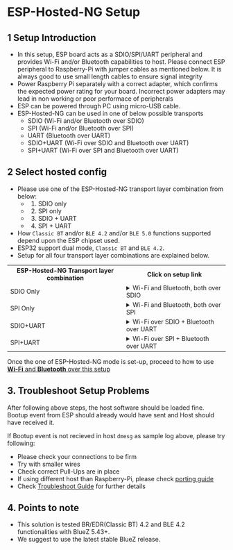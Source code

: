 # ESP-Hosted-NG Setup

## 1 Setup Introduction

- In this setup, ESP board acts as a SDIO/SPI/UART peripheral and provides Wi-Fi and/or Bluetooth capabilities to host. Please connect ESP peripheral to Raspberry-Pi with jumper cables as mentioned below. It is always good to use small length cables to ensure signal integrity
- Power Raspberry Pi separately with a correct adapter, which confirms the expected power rating for your board. Incorrect power adapters may lead in non working or poor performace of peripherals
- ESP can be powered through PC using micro-USB cable.
- ESP-Hosted-NG can be used in one of below possible transports
	- SDIO (Wi-Fi and/or Bluetooth over SDIO)
	- SPI  (Wi-Fi and/or Bluetooth over SPI)
	- UART  (Bluetooth over UART)
	- SDIO+UART  (Wi-Fi over SDIO and Bluetooth over UART)
	- SPI+UART  (Wi-Fi over SPI and Bluetooth over UART)


## 2 Select hosted config
- Please use one of the ESP-Hosted-NG transport layer combination from below:
	- 1. SDIO only
	- 2. SPI only
	- 3. SDIO + UART
	- 4. SPI + UART
- How `Classic BT` and/or `BLE 4.2` and/or `BLE 5.0` functions supported depend upon the ESP chipset used.
- ESP32 support dual mode, `Classic BT` and `BLE 4.2`.
- Setup for all four transport layer combinations are explained below.
<table>
  <tr>
    <th>ESP-Hosted-NG Transport layer combination</th>
    <th>Click on setup link</th>
  </tr>
  <tr>
    <td>SDIO Only</td>
    <td>
<!--- SDIO only -->
<details><summary>Wi-Fi and Bluetooth, both over SDIO</summary>
<p>

> <details><summary>Hardware setup</summary>
> <p>
>
> > <details><summary>ESP32</summary>
> > <p>
> >
> > > ## Hardware setup
> > > - Raspberry-Pi pinout for SDIO can be found [here!](https://pinout.xyz/pinout/sdio)
> > > - Sample setup image is shown below.
> > > ![alt text](rpi_esp32_sdio_setup.jpeg "setup of Raspberry-Pi as host and ESP32 as peripheral")
> > >
> > > ### Pin connections
> > >
> > > | Raspberry-Pi Pin | ESP Pin | Function |
> > > |:-------:|:---------:|:--------:|
> > > | 13 | IO13 | DAT3 |
> > > | 15 | IO14 | CLK |
> > > | 16 | IO15 | CMD |
> > > | 18 | IO2 | DAT0 |
> > > | 22 | IO4 | DAT1 |
> > > | 31 | EN  | ESP Reset |
> > > | 37 | IO12 | DAT2 |
> > > | 39 | GND | GND |
> > >
> > > ---
> > >
> > > ### Additional Pull-ups
> > > - In general, For Most of ESP32 boards, additional pull-up of 10 kOhm resistor will be required for pins CMD and DATA(DAT0-DAT3) lines.
> > > - Additional Pull-ups may be required depending on exact ESP chipset you use. Please find details [here](https://docs.espressif.com/projects/esp-idf/en/latest/esp32/api-reference/peripherals/sd_pullup_requirements.html)
> > >
> > > ---
> > >
> > > ### Length of jumper cables
> > >
> > > - SDIO is very sensitive protocol. We suggest breadboard or PCB like connections for SDIO signal integrity. If you are going to use jumper wires for testing purpose, please make sure length of wires be minimal(< 6cm) and all to be equal length.
> > >
> > > ---
> > >
> > </p></details>
> >
> </p></details>
>
> <details><summary>Software setup</summary>
> <p>
>
> > ## Software setup
> >
> > ### Load ESP binaries
> > - Pre-built ESP firmware binaries are available on [releases](https://github.com/espressif/esp-hosted/releases). \
> >   Please download the latest release.
> > - Windows user can use ESP Flash Programming Tool to flash the pre-built ESP binaries.
> > - Linux or Mac users can use [esptool.py](https://pypi.org/project/esptool/) to flash the pre-built ESP binaries. To install, please run:
> >	  ```sh
> >   $ pip install esptool
> >   ```
> > - Please browse to ESP chipset directory
> >	  ```sh
> >   $ tar xvf ESP-Hosted-NG-release_1.x.y.tgz
> >   $ cd ESP-Hosted-NG-release_1.x.y/
> >   $ cd <esp_chipset>
> >   $ cd sdio
> >   ```
> >	  where,
> >	  - <esp_chipset>: 'esp32'
> >	  - x and y are major and minor versions
> > - Run the flashing command from _flashing_cmd.txt_ file.
> > - Source code for the firmware is not available at the moment due to some technical issues. \
> >   But should soon be available in upcoming releases.
> >
> > ---
> >
> > ### Raspberry-Pi configuration
> >
> > - Please make sure to use kernel version `v4.19` and above. Prior kernel versions may work, but are not tested.
> >
> > ##### Linux headers installation
> > - Run following commands to install Linux Kernel Headers
> >	  ```sh
> >   $ sudo apt update
> >   $ sudo apt install raspberrypi-kernel-headers
> >   ```
> >	  - Verify that kernel headers are installed properly by running following command.
> > 	```sh
> > 	$ ls /lib/modules/$(uname -r)/build/
> > 	```
> >	  - Failure of this command indicates that kernel headers are not installed correctly. In such case, follow https://github.com/notro/rpi-source/wiki and run `rpi-source` to get current kernel headers. Alternatively upgrade/downgrade kernel and reinstall kernel headers.
> >
> > ##### Packages and tools installation
> > - Run following commands to install dependency packages
> >	  ```sh
> >   $ sudo apt install git raspi-gpio bluetooth bluez bluez-tools rfkill bluez-firmware pi-bluetooth pulseaudio-module-bluetooth
> >   ```
> >
> > ##### Checkout ESP-Hosted repo
> > ```sh
> > $ git clone https://github.com/espressif/esp-hosted.git
> >                OR
> > $ git clone git@github.com:espressif/esp-hosted.git
> > ```
> >
> > ##### Peripheral config
> > - By default, the SDIO pins of Raspberry-pi are not configured and are internally used for built-in Wi-Fi interface. Please enable SDIO pins by appending following line to _/boot/config.txt_ file
> >	  ```
> >   dtoverlay=sdio,poll_once=off
> >   dtoverlay=disable-bt
> >   ```
> > - Please reboot Raspberry-Pi after changing this file.
> >	  ```sh
> >   $ sudo sync; sudo reboot
> >   ```
> >
> > ---
> </p></details>
>
>
> <details><summary>Build and Run kernel module</summary>
> <p>
>
> > ## Build and load kernel module
> >
> > `wpa_supplicant` already running on host operating system can interfere in testing. Execute following commands to prevent this.
> > ```sh
> > $ sudo killall wpa_supplicant
> > ```
> > Execute following command to load/reload driver
> > ```sh
> > $ cd esp-hosted/esp_hosted_ng/host/
> > $ bash rpi_init.sh sdio
> > ```
> > This script should:
> > - Unload existing ESP SDIO kernel module
> > - Build and load ESP SDIO kernel module
> > - sleep for 4 seconds to allow smooth loading of kernel module
> > - Bringup `espsta0` network interface
> > - Note: This script uses `ifconfig` tool. In case you do not have, please use alternative software to bring up the `espsta0` network interface.
> > - This should facilitate to run Wi-Fi over SDIO + Bluetooth(HCI) over SDIO interface.
> >
> > ---
> >
> >
> > ### Sample log
> > Host side dmesg log for
> > - Wi-Fi over SDIO + Bluetooth i.e. HCI over SDIO
> > ```
> > [ 1705.486673] mmc1: queuing unknown CIS tuple 0x01 (3 bytes)
> > [ 1705.494623] mmc1: queuing unknown CIS tuple 0x1a (5 bytes)
> > [ 1705.498107] mmc1: queuing unknown CIS tuple 0x1b (8 bytes)
> > [ 1705.500971] mmc1: queuing unknown CIS tuple 0x80 (1 bytes)
> > [ 1705.501123] mmc1: queuing unknown CIS tuple 0x81 (1 bytes)
> > [ 1705.501273] mmc1: queuing unknown CIS tuple 0x82 (1 bytes)
> > [ 1705.503694] mmc1: queuing unknown CIS tuple 0x80 (1 bytes)
> > [ 1705.503845] mmc1: queuing unknown CIS tuple 0x81 (1 bytes)
> > [ 1705.503994] mmc1: queuing unknown CIS tuple 0x82 (1 bytes)
> > [ 1705.504274] mmc1: new SDIO card at address 0001
> > [ 1705.504873] esp_probe: ESP network device detected
> > [ 1706.329475]
> > [ 1706.329475] Received ESP bootup event
> > [ 1706.329529] EVENT: 3
> > [ 1706.329556] ESP chipset detected [esp32]
> > [ 1706.329584] EVENT: 0
> > [ 1706.329610] ESP peripheral capabilities: 0x1d
> > [ 1706.544526] ESP Bluetooth init
> > [ 1706.544923] Capabilities: 0x1d. Features supported are:
> > [ 1706.544956]   * WLAN on SDIO
> > [ 1706.544996]   * BT/BLE
> > [ 1706.545022]     - HCI over SDIO
> > [ 1706.545048]     - BT/BLE dual mode
> > [ 1706.545075] EVENT: 1
> > [ 1706.545101] esp32: process_fw_data ESP chipset's last reset cause:
> > [ 1706.545115] POWERON_RESET
> > [ 1706.545158] esp32: ESP Firmware version: 0.1.0
> > [ 1706.566837] esp_sdio: probe of mmc1:0001:2 failed with error -22
> > [ 1706.653322] esp_set_mac_address:298 24:6f:28:80:2c:34
> > [ 7713.746559] esp_reset, ESP32: Triggering ESP reset.
> > [ 7713.964679] esp_sdio: probe of mmc1:0001:1 failed with error -110
> > [ 7713.964759] esp_sdio: probe of mmc1:0001:2 failed with error -110
> > ```
> >
> > ---
> </p></details>
>
</p>
</details>

</td>
  </tr>
  <tr>
    <td>SPI Only</td>
    <td>

<!--- SPI only -->
<details><summary>Wi-Fi and Bluetooth, both over SPI</summary>
<p>

> <details><summary>Hardware setup</summary>
> <p>
>
> ><details><summary>ESP32</summary>
> > <p>
> >
> > > ## Hardware setup
> > > - Raspberry-Pi pinout for SPI can be found [here!](https://pinout.xyz/pinout/spi)
> > > - Sample setup image is shown below.
> > > ![alt text](rpi_esp32_spi_setup.jpg "setup of Raspberry-Pi as host and ESP32 as peripheral")
> > >
> > > ### Pin connections
> > > | Raspberry-Pi Pin | ESP32 Pin | Function |
> > > |:-------:|:---------:|:--------:|
> > > | 24 | IO15 | CS0 |
> > > | 23 | IO14 | SCLK |
> > > | 21 | IO12 | MISO |
> > > | 19 | IO13 | MOSI |
> > > | 25 | GND | Ground |
> > > | 15 | IO2 | Handshake |
> > > | 13 | IO4 | Data Ready |
> > > | 31 | EN  | ESP32 Reset |
> > >
> > > ### Length of jumper cables
> > > - We suggest breadboard or PCB like connections for better signal integrity. If you are going to use jumper wires for testing purpose, please make sure length of wires be minimal(<= 10cm) and all to be equal length.
> > > ---
> > </p></details>
> >
> ><details><summary>ESP32-C3</summary>
> > <p>
> >
> > > ## Hardware setup
> > > - Raspberry-Pi pinout for SPI can be found [here!](https://pinout.xyz/pinout/spi)
> > > - Sample setup image is shown below.
> > > ![alt text](rpi_esp32_c3_setup.jpg "setup of Raspberry-Pi as host and ESP32-C3 as ESP peripheral")
> > >
> > > ### Pin connections
> > > | Raspberry-Pi Pin | ESP32-C3 Pin | Function |
> > > |:----------------:|:------------:|:--------:|
> > > | 24 | IO10 | CS0 |
> > > | 23 | IO06 | SCLK |
> > > | 21 | IO02 | MISO |
> > > | 19 | IO07 | MOSI |
> > > | 25 | GND | Ground |
> > > | 15 | IO03 | Handshake |
> > > | 13 | IO04 | Data ready |
> > > | 31 | RST | ESP32 Reset |
> > >
> > > ### Length of jumper cables
> > > - We suggest breadboard or PCB like connections for better signal integrity. If you are going to use jumper wires for testing purpose, please make sure length of wires be minimal(<= 10cm) and all to be equal length.
> > > ---
> > </p></details>
> >
> ></p></details>
>
> <details><summary>Software setup</summary>
> <p>
>
> > ## Software setup
> >
> > ### Load ESP binaries
> > - Pre-built ESP firmware binaries are available on [releases](https://github.com/espressif/esp-hosted/releases). \
> >   Please download the latest release.
> > - Windows user can use ESP Flash Programming Tool to flash the pre-built ESP binaries.
> > - Linux or Mac users can use [esptool.py](https://pypi.org/project/esptool/) to flash the pre-built ESP binaries. To install, please run:
> >	  ```sh
> >   $ pip install esptool
> >   ```
> > - Please browse to ESP chipset directory
> >	  ```sh
> >   $ tar xvf ESP-Hosted-NG-release_1.x.y.tgz
> >   $ cd ESP-Hosted-NG-release_1.x.y/
> >   $ cd <esp_chipset>
> >   $ cd spi
> >   ```
> >	  where,
> >	  - <esp_chipset>: 'esp32'
> >	  - x and y are major and minor versions
> > - Run the flashing command from _flashing_cmd.txt_ file.
> > - Source code for the firmware is not available at the moment due to some technical issues. \
> >   But should soon be available in upcoming releases.
> >
> > ---
> >
> > ### Raspberry-Pi configuration
> >
> > - Please make sure to use kernel version `v4.19` and above. Prior kernel versions may work, but are not tested.
> >
> > ##### Linux headers installation
> > - Run following commands to install Linux Kernel Headers
> >	  ```sh
> >   $ sudo apt update
> >   $ sudo apt install raspberrypi-kernel-headers
> >   ```
> >	  - Verify that kernel headers are installed properly by running following command.
> > 	```sh
> > 	$ ls /lib/modules/$(uname -r)/build/
> > 	```
> >	  - Failure of this command indicates that kernel headers are not installed correctly. In such case, follow https://github.com/notro/rpi-source/wiki and run `rpi-source` to get current kernel headers. Alternatively upgrade/downgrade kernel and reinstall kernel headers.
> >
> > ##### Packages and tools installation
> > - Run following commands to install dependency packages
> >	  ```sh
> >   $ sudo apt install git raspi-gpio bluetooth bluez bluez-tools rfkill bluez-firmware pi-bluetooth pulseaudio-module-bluetooth
> >   ```
> >
> > ##### Checkout ESP-Hosted repo
> > ```sh
> > $ git clone https://github.com/espressif/esp-hosted.git
> >                OR
> > $ git clone git@github.com:espressif/esp-hosted.git
> > ```
> >
> > ##### Peripheral config
> > - The SPI master driver is disabled by default on Raspberry-Pi OS. To enable it add following commands in  _/boot/config.txt_ file
> >	  ```
> >   dtparam=spi=on
> >   dtoverlay=disable-bt
> >   ```
> > - In addition, below options are set as the SPI clock frequency in analyzer is observed to be smaller than expected clock. This is RaspberryPi specific [issue](https://github.com/raspberrypi/linux/issues/2286). Below are recommended settings to get close to expected clock
> >	  ```
> >   core_freq=250
> >   core_freq_min=250
> >   ```
> > - Please reboot Raspberry-Pi after changing this file.
> >
> > ---
> </p></details>
>
>
> <details><summary>Build and Run kernel module</summary>
> <p>
>
> > ## Build and load kernel module
> >
> > `wpa_supplicant` already running on host operating system can interfere in testing. Execute following commands to prevent this.
> > ```sh
> > $ sudo killall wpa_supplicant
> > ```
> > Execute following command to load/reload driver
> > ```sh
> > $ cd esp-hosted/esp_hosted_ng/host/
> > $ bash rpi_init.sh spi
> > ```
> > This script should:
> > - Disable spidev user space driver for SPI
> > - Unload existing ESP SPI kernel module
> > - Build and load ESP SPI kernel module
> > - sleep for 4 seconds to allow smooth loading of kernel module
> > - Bringup `espsta0` network interface
> > - Note: This script uses `ifconfig` tool. In case you do not have, please use alternative software to bring up the `espsta0` network interface.
> > - This should facilitate to run Wi-Fi over SPI + Bluetooth(HCI) over SPI interface.
> >
> > ---
> >
> >
> > ### Sample log
> > Host side dmesg log for
> > - Wi-Fi over SPI + Bluetooth i.e. HCI over SPI
> > ```
> > [  759.992895] esp_reset, ESP32: Triggering ESP reset.
> > [  760.205113] ESP32 peripheral is registered to SPI bus [0],chip select [0], SPI Clock [10]
> > [  762.319775]
> > [  762.319775] Received ESP bootup event
> > [  762.319828] EVENT: 3
> > [  762.319856] EVENT: 2
> > [  762.319882] EVENT: 0
> > [  762.319907] EVENT: 1
> > [  762.319934] esp32: process_fw_data ESP chipset's last reset cause:
> > [  762.319948] POWERON_RESET
> > [  762.319990] esp32: ESP Firmware version: 0.1.0
> > [  762.320019] ESP peripheral capabilities: 0x78
> > [  762.534406] ESP Bluetooth init
> > [  762.534801] Capabilities: 0x78. Features supported are:
> > [  762.534833]   * WLAN on SPI
> > [  762.534859]   * BT/BLE
> > [  762.534884]     - HCI over SPI
> > [  762.534910]     - BT/BLE dual mode
> > [  762.640789] esp_set_mac_address:298 24:6f:28:80:2c:34
> > [  764.539425] Connection request: Ym2 ec:d0:9f:53:16:c3 11
> > [  764.601285] Connection status: 0
> > [  764.624788] mac: c4ad2054: ec d0 9f 53 16 c3                                ...S..
> > [  764.634096] mac: 4c9260b8: ff ff ff ff ff ff                                ......
> > [  764.641506] IPv6: ADDRCONF(NETDEV_CHANGE): espsta0: link becomes ready
> > ```
> >
> > ---
> </p></details>
>
</p>
</details>

</td>
  </tr>
  <tr>
    <td>SDIO+UART</td>
    <td>


<!--- SDIO+UART-->
<details><summary>Wi-Fi over SDIO + Bluetooth over UART</summary>
<p>

> <details><summary>Hardware setup</summary>
> <p>
>
> > <details><summary>ESP32</summary>
> > <p>
> >
> > > ## Hardware setup
> > > - Raspberry-Pi pinout for SDIO can be found [here!](https://pinout.xyz/pinout/sdio) and pinout for UART can be found [here!](https://pinout.xyz/pinout/uart)
> > > - Sample setup image is shown below.
> > > <!--- TODO
> > > ![alt text](rpi_esp32_sdio_uart_setup.jpeg "setup of Raspberry-Pi as host and ESP32 as peripheral")
> > > -->
> > > ### Pin connections
> > >
> > > #### SDIO
> > > | Raspberry-Pi Pin | ESP Pin | Function |
> > > |:-------:|:---------:|:--------:|
> > > | 13 | IO13 | DAT3 |
> > > | 15 | IO14 | CLK |
> > > | 16 | IO15 | CMD |
> > > | 18 | IO2 | DAT0 |
> > > | 22 | IO4 | DAT1 |
> > > | 31 | EN  | ESP Reset |
> > > | 37 | IO12 | DAT2 |
> > > | 39 | GND | GND |
> > >
> > > #### UART
> > > | Raspberry-Pi Pin Function | Raspberry-Pi Pin | ESP32 Pin | ESP32 Pin Function |
> > > |:-------:|:--------:|:---------:|:--------:|
> > > | RX | 10 | IO5 | TX |
> > > | TX | 8 | IO18 | RX |
> > > | CTS | 36 | IO19 | RTS |
> > > | RTS | 11 | IO23 | CTS |
> > >
> > > ---
> > >
> > > ### Additional Pull-ups
> > > #### SDIO
> > > - In general, For Most of ESP32 boards, additional pull-up of 10 kOhm resistor will be required for pins CMD and DATA(DAT0-DAT3) lines.
> > > - Additional Pull-ups may be required depending on exact ESP chipset you use. Please find details [here](https://docs.espressif.com/projects/esp-idf/en/latest/esp32/api-reference/peripherals/sd_pullup_requirements.html)
> > > #### UART
> >	> - No additional pull-ups required
> > >
> > > ---
> > >
> > > ### Length of jumper cables
> > >
> > > - SDIO is very sensitive protocol. We suggest breadboard or PCB like connections for signal integrity. If you are going to use jumper wires for testing purpose, please make sure length of wires be minimal(< 6cm) and all to be equal length.
> > >
> > > ---
> > </p></details>
> >
> </p></details>
>
> <details><summary>Software setup</summary>
> <p>
>
> > ## Software setup
> >
> > ### Load ESP binaries
> > - Pre-built ESP firmware binaries are available on [releases](https://github.com/espressif/esp-hosted/releases). \
> >   Please download the latest release.
> > - Windows user can use ESP Flash Programming Tool to flash the pre-built ESP binaries.
> > - Linux or Mac users can use [esptool.py](https://pypi.org/project/esptool/) to flash the pre-built ESP binaries. To install, please run:
> >	  ```sh
> >   $ pip install esptool
> >   ```
> > - Please browse to ESP chipset directory
> >	  ```sh
> >   $ tar xvf ESP-Hosted-NG-release_1.x.y.tgz
> >   $ cd ESP-Hosted-NG-release_1.x.y/
> >   $ cd <esp_chipset>
> >   $ cd sdio+uart
> >   ```
> >	  where,
> >	  - <esp_chipset>: 'esp32'
> >	  - x and y are major and minor versions
> > - Run the flashing command from _flashing_cmd.txt_ file.
> > - Source code for the firmware is not available at the moment due to some technical issues. \
> >   But should soon be available in upcoming releases.
> >
> > ---
> >
> > ### Raspberry-Pi configuration
> >
> > - Please make sure to use kernel version `v4.19` and above. Prior kernel versions may work, but are not tested.
> >
> > ##### Linux headers installation
> > - Run following commands to install Linux Kernel Headers
> >	  ```sh
> >   $ sudo apt update
> >   $ sudo apt install raspberrypi-kernel-headers
> >   ```
> >	  - Verify that kernel headers are installed properly by running following command.
> > 	```sh
> > 	$ ls /lib/modules/$(uname -r)/build/
> > 	```
> >	  - Failure of this command indicates that kernel headers are not installed correctly. In such case, follow https://github.com/notro/rpi-source/wiki and run `rpi-source` to get current kernel headers. Alternatively upgrade/downgrade kernel and reinstall kernel headers.
> >
> > ##### Packages and tools installation
> > - Run following commands to install dependency packages
> >	  ```sh
> >   $ sudo apt install git raspi-gpio bluetooth bluez bluez-tools rfkill bluez-firmware pi-bluetooth pulseaudio-module-bluetooth
> >   ```
> >
> > ##### Checkout ESP-Hosted repo
> > ```sh
> > $ git clone https://github.com/espressif/esp-hosted.git
> >                OR
> > $ git clone git@github.com:espressif/esp-hosted.git
> > ```
> >
> > ##### Peripheral config
> > - SDIO
> >	  - By default, the SDIO pins of Raspberry-pi are not configured and are internally used for built-in Wi-Fi interface. Please enable SDIO pins by appending following line to _/boot/config.txt_ file
> >		```
> >   	dtoverlay=sdio,poll_once=off
> >   	dtoverlay=disable-bt
> >   	```
> > - UART
> >	  - The UART master driver is disabled by default on Raspberry-Pi OS. To enable it add following commands in  _/boot/config.txt_ file
> >   	- Enable UART pins and disable in built bluetooth on Raspberry-Pi by appending following lines to _/boot/config.txt_ file
> >		  ```
> >   	  enable_uart=1
> >   	  dtoverlay=disable-bt
> >   	  ```
> >   - Remove following from _/boot/cmdline.txt_. Leave everything else untouched.
> >		```
> >   	console=serial0,115200
> >   	```
> >
> >   	- e.g. If _/boot/cmdline.txt_ is as below:
> >		  ```
> >   	  $ cat /boot/cmdline.txt
> >   	  dwc_otg.lpm_enable=0 console=tty1 console=serial0,115200 root=PARTUUID=5c2c80d1-02 rootfstype=ext4 elevator=deadline fsck.repair=yes rootwait quiet splash plymouth.ignore-serial-consoles spidev.bufsiz=32768
> >   	  ````
> >		  Then after removal of above mentioned arguments, it should look as below:
> >		  ```
> >   	  $ cat /boot/cmdline.txt
> >   	  dwc_otg.lpm_enable=0 console=tty1 root=PARTUUID=5c2c80d1-02 rootfstype=ext4 elevator=deadline fsck.repair=yes rootwait quiet splash plymouth.ignore-serial-consoles spidev.bufsiz=32768
> >   	  ```
> >   - Disable hciuart on Raspberry-Pi
> >		```
> >   	$ sudo systemctl disable hciuart
> >   	```
> > - Please **reboot Raspberry-Pi** after changing this file.
> >	  ```sh
> >   $ sudo sync; sudo reboot
> >   ```
> >
> > ---
> </p></details>
>
>
> <details><summary>Build and Run kernel module</summary>
> <p>
>
> > ## Build and load kernel module
> >
> > `wpa_supplicant` already running on host operating system can interfere in testing. Execute following commands to prevent this.
> > ```sh
> > $ sudo killall wpa_supplicant
> > ```
> > Execute following command to load/reload driver
> > ```sh
> > $ cd esp-hosted/esp_hosted_ng/host/
> > $ bash rpi_init.sh sdio btuart
> > ```
> > This script should:
> > - Unload existing ESP SDIO kernel module
> > - Build and load ESP SDIO kernel module
> > - sleep for 4 seconds to allow smooth loading of kernel module
> > - Bringup `espsta0` network interface
> > - Note: This script uses `ifconfig` tool. In case you do not have, please use alternative software to bring up the `espsta0` network interface.
> >
> > ---
> >
> > ## Attach HCI at Host
> > - **After setting up host and loading ESP firmware**, execute below command to create `hci0` interface
> >     ```sh
> >     $ sudo killall hciattach
> >     $ sudo hciattach -s <baud_rate> /dev/serial0 any <baud_rate> flow
> >     ```
> > - <baud_rate> should match UART baud rate while flashing ESP peripheral
> >
> > ---
> >
> > ### Sample log
> > Host side dmesg log for
> > - Wi-Fi over SDIO + Bluetooth i.e. HCI over UART
> > ```
> > [ 1705.486673] mmc1: queuing unknown CIS tuple 0x01 (3 bytes)
> > [ 1705.494623] mmc1: queuing unknown CIS tuple 0x1a (5 bytes)
> > [ 1705.498107] mmc1: queuing unknown CIS tuple 0x1b (8 bytes)
> > [ 1705.500971] mmc1: queuing unknown CIS tuple 0x80 (1 bytes)
> > [ 1705.501123] mmc1: queuing unknown CIS tuple 0x81 (1 bytes)
> > [ 1705.501273] mmc1: queuing unknown CIS tuple 0x82 (1 bytes)
> > [ 1705.503694] mmc1: queuing unknown CIS tuple 0x80 (1 bytes)
> > [ 1705.503845] mmc1: queuing unknown CIS tuple 0x81 (1 bytes)
> > [ 1705.503994] mmc1: queuing unknown CIS tuple 0x82 (1 bytes)
> > [ 1705.504274] mmc1: new SDIO card at address 0001
> > [ 1705.504873] esp_probe: ESP network device detected
> > [ 1706.329475]
> > [ 1706.329475] Received ESP bootup event
> > [ 1706.329529] EVENT: 3
> > [ 1706.329556] ESP chipset detected [esp32]
> > [ 1706.329584] EVENT: 0
> > [ 1706.329610] ESP peripheral capabilities: 0x1d
> > [ 1706.544526] ESP Bluetooth init
> > [ 1706.544923] Capabilities: 0x1d. Features supported are:
> > [ 1706.544956]   * WLAN on SDIO
> > [ 1706.544996]   * BT/BLE
> > [ 1706.545022]     - HCI over UART
> > [ 1706.545048]     - BT/BLE dual mode
> > [ 1706.545075] EVENT: 1
> > [ 1706.545101] esp32: process_fw_data ESP chipset's last reset cause:
> > [ 1706.545115] POWERON_RESET
> > [ 1706.545158] esp32: ESP Firmware version: 0.1.0
> > [ 1706.566837] esp_sdio: probe of mmc1:0001:2 failed with error -22
> > [ 1706.653322] esp_set_mac_address:298 24:6f:28:80:2c:34
> > [ 7713.746559] esp_reset, ESP32: Triggering ESP reset.
> > [ 7713.964679] esp_sdio: probe of mmc1:0001:1 failed with error -110
> > [ 7713.964759] esp_sdio: probe of mmc1:0001:2 failed with error -110
> > ```
> >
> > ---
> </p></details>
>
</p>
</details>

</td>
  </tr>
  <tr>
    <td>SPI+UART</td>
    <td>



<!--- SPI+UART -->
<details><summary>Wi-Fi over SPI + Bluetooth over UART</summary>
<p>

> <details><summary>Hardware setup</summary>
> <p>
>
> > <details><summary>ESP32</summary>
> > <p>
> >
> > > ## Hardware setup
> > > - Raspberry-Pi pinout for SPI can be found [here!](https://pinout.xyz/pinout/spi) and pinout for UART can be found [here!](https://pinout.xyz/pinout/uart)
> > > - Sample setup image is shown below.
> > > ![alt text](rpi_esp32_uart_setup.jpeg "setup of Raspberry-Pi as host and ESP32 as peripheral")
> > >
> > > ### Pin connections
> > >
> > > #### SPI
> > > | Raspberry-Pi Pin | ESP32 Pin | Function |
> > > |:-------:|:---------:|:--------:|
> > > | 24 | IO15 | CS0 |
> > > | 23 | IO14 | SCLK |
> > > | 21 | IO12 | MISO |
> > > | 19 | IO13 | MOSI |
> > > | 25 | GND | Ground |
> > > | 15 | IO2 | Handshake |
> > > | 13 | IO4 | Data Ready |
> > > | 31 | EN  | ESP32 Reset |
> > >
> > > #### UART
> > > | Raspberry-Pi Pin Function | Raspberry-Pi Pin | ESP32 Pin | ESP32 Pin Function |
> > > |:-------:|:--------:|:---------:|:--------:|
> > > | RX | 10 | IO5 | TX |
> > > | TX | 8 | IO18 | RX |
> > > | CTS | 36 | IO19 | RTS |
> > > | RTS | 11 | IO23 | CTS |
> > >
> > > ### Length of jumper cables
> > >
> > > - We suggest breadboard or PCB like connections for better signal integrity. If you are going to use jumper wires for testing purpose, please make sure length of wires be minimal(<= 10cm) and all to be equal length.
> > >
> > > ---
> > </p></details>
> >
> > <details><summary>ESP32-C3</summary>
> > <p>
> >
> > > ## Hardware setup
> > > - Raspberry-Pi pinout for SPI can be found [here!](https://pinout.xyz/pinout/spi) and pinout for UART can be found [here!](https://pinout.xyz/pinout/uart)
> > > - Sample setup image is shown below.
> > > ![alt text](rpi_esp32c3_uart_setup.jpg "setup of Raspberry-Pi as host and ESP32-C3 as slave with UART transport")
> > >
> > > ### Pin connections
> > >
> > > #### SPI
> > > | Raspberry-Pi Pin | ESP32-C3 Pin | Function |
> > > |:----------------:|:------------:|:--------:|
> > > | 24 | IO10 | CS0 |
> > > | 23 | IO06 | SCLK |
> > > | 21 | IO02 | MISO |
> > > | 19 | IO07 | MOSI |
> > > | 25 | GND | Ground |
> > > | 15 | IO03 | Handshake |
> > > | 13 | IO04 | Data ready |
> > > | 31 | RST | ESP32 Reset |
> > >
> > > #### UART
> > > | Raspberry-Pi Pin Function | Raspberry-Pi Pin | ESP32-C3 Pin | ESP32-C3 Pin Function |
> > > |:-------:|:--------:|:---------:|:--------:|
> > > | RX | 10 | IO5 | TX |
> > > | TX | 8 | IO18 | RX |
> > > | CTS | 36 | IO19 | RTS |
> > > | RTS | 11 | IO8 | CTS |
> > >
> > > ### Length of jumper cables
> > >
> > > - We suggest breadboard or PCB like connections for better signal integrity. If you are going to use jumper wires for testing purpose, please make sure length of wires be minimal(<= 10cm) and all to be equal length.
> > >
> > > ---
> > </p></details>
> >
> </p></details>
>
> <details><summary>Software setup</summary>
> <p>
>
> > ## Software setup
> >
> > ### Load ESP binaries
> > - Pre-built ESP firmware binaries are available on [releases](https://github.com/espressif/esp-hosted/releases). \
> >   Please download the latest release.
> > - Windows user can use ESP Flash Programming Tool to flash the pre-built ESP binaries.
> > - Linux or Mac users can use [esptool.py](https://pypi.org/project/esptool/) to flash the pre-built ESP binaries. To install, please run:
> >	  ```sh
> >   $ pip install esptool
> >   ```
> > - Please browse to ESP chipset directory
> >	  ```sh
> >   $ tar xvf ESP-Hosted-NG-release_1.x.y.tgz
> >   $ cd ESP-Hosted-NG-release_1.x.y/
> >   $ cd <esp_chipset>
> >   $ cd spi+uart
> >   ```
> >	  where,
> >	  - <esp_chipset>: 'esp32'
> >	  - x and y are major and minor versions
> > - Run the flashing command from _flashing_cmd.txt_ file.
> > - Source code for the firmware is not available at the moment due to some technical issues. \
> >   But should soon be available in upcoming releases.
> >
> > ---
> >
> > ### Raspberry-Pi configuration
> >
> >
> > - Please make sure to use kernel version `v4.19` and above. Prior kernel versions may work, but are not tested.
> >
> > ##### Linux headers installation
> > - Run following commands to install Linux Kernel Headers
> >	  ```sh
> >   $ sudo apt update
> >   $ sudo apt install raspberrypi-kernel-headers
> >   ```
> >	  - Verify that kernel headers are installed properly by running following command.
> > 	```sh
> > 	$ ls /lib/modules/$(uname -r)/build/
> > 	```
> >	  - Failure of this command indicates that kernel headers are not installed correctly. In such case, follow https://github.com/notro/rpi-source/wiki and run `rpi-source` to get current kernel headers. Alternatively upgrade/downgrade kernel and reinstall kernel headers.
> >
> > ##### Packages and tools installation
> > - Run following commands to install dependency packages
> >	  ```sh
> >   $ sudo apt install git raspi-gpio bluetooth bluez bluez-tools rfkill bluez-firmware pi-bluetooth pulseaudio-module-bluetooth
> >   ```
> >
> > ##### Checkout ESP-Hosted repo
> > ```sh
> > $ git clone https://github.com/espressif/esp-hosted.git
> >                OR
> > $ git clone git@github.com:espressif/esp-hosted.git
> > ```
> >
> > ##### Peripheral config
> > - SPI
> >	  - The SPI master driver is disabled by default on Raspberry-Pi OS. To enable it add following commands in  _/boot/config.txt_ file
> >		```
> > 	dtparam=spi=on
> > 	dtoverlay=disable-bt
> > 	```
> >	  - In addition, below options are set as the SPI clock frequency in analyzer is observed to be smaller than expected clock. This is RaspberryPi specific [issue](https://github.com/raspberrypi/linux/issues/2286). Below are recommended settings to get close to expected clock
> >		```
> > 	core_freq=250
> > 	core_freq_min=250
> > 	```
> >
> > - UART
> >	  - The UART master driver is disabled by default on Raspberry-Pi OS. To enable it add following commands in  _/boot/config.txt_ file
> >   	- Enable UART pins and disable in built bluetooth on Raspberry-Pi by appending following lines to _/boot/config.txt_ file
> >		  ```
> >   	  enable_uart=1
> >   	  dtoverlay=disable-bt
> >   	  ```
> >   - Remove following from _/boot/cmdline.txt_. Leave everything else untouched.
> >		```
> >   	console=serial0,115200
> >   	```
> >
> >   	- e.g. If _/boot/cmdline.txt_ is as below:
> >		  ```
> >   	  $ cat /boot/cmdline.txt
> >   	  dwc_otg.lpm_enable=0 console=tty1 console=serial0,115200 root=PARTUUID=5c2c80d1-02 rootfstype=ext4 elevator=deadline fsck.repair=yes rootwait quiet splash plymouth.ignore-serial-consoles spidev.bufsiz=32768
> >   	  ````
> >   	Then after removal of above mentioned arguments, it should look as below:
> >		  ```
> >   	  $ cat /boot/cmdline.txt
> >   	  dwc_otg.lpm_enable=0 console=tty1 root=PARTUUID=5c2c80d1-02 rootfstype=ext4 elevator=deadline fsck.repair=yes rootwait quiet splash plymouth.ignore-serial-consoles spidev.bufsiz=32768
> >   	  ```
> >   - Disable hciuart on Raspberry-Pi
> >		```
> >   	$ sudo systemctl disable hciuart
> >   	```
> > - Please **reboot Raspberry-Pi** after changing this file.
> >	  ```sh
> >   $ sudo sync; sudo reboot
> >   ```
> >
> > ---
> </p></details>
>
>
> <details><summary>Build and Run kernel module</summary>
> <p>
>
> > ## Build and load kernel module
> >
> > `wpa_supplicant` already running on host operating system can interfere in testing. Execute following commands to prevent this.
> > ```sh
> > $ sudo killall wpa_supplicant
> > ```
> > Execute following command to load/reload driver
> > ```sh
> > $ cd esp-hosted/esp_hosted_ng/host/
> > $ bash rpi_init.sh spi btuart
> > ```
> > This script should:
> > - Disable spidev user space driver for SPI
> > - Unload existing ESP SPI kernel module
> > - Build and load ESP SPI kernel module
> > - sleep for 4 seconds to allow smooth loading of kernel module
> > - Bringup `espsta0` network interface
> > - Note: This script uses `ifconfig` tool. In case you do not have, please use alternative software to bring up the `espsta0` network interface.
> > - This should facilitate to run Wi-Fi over SPI + Bluetooth(HCI) over SPI interface.
> >
> > ---
> >
> > ## Attach HCI at Host
> > - **After setting up host and loading ESP firmware**, execute below command to create `hci0` interface
> >     ```sh
> >     $ sudo killall hciattach
> >     $ sudo hciattach -s <baud_rate> /dev/serial0 any <baud_rate> flow
> >     ```
> > - <baud_rate> should match UART baud rate while flashing ESP peripheral
> >
> > ---
> >
> >
> > ### Sample log
> > Host side dmesg log for
> > - Wi-Fi over SPI + Bluetooth i.e. HCI over UART
> > ```
> > [  759.992895] esp_reset, ESP32: Triggering ESP reset.
> > [  760.205113] ESP32 peripheral is registered to SPI bus [0],chip select [0], SPI Clock [10]
> > [  762.319775]
> > [  762.319775] Received ESP bootup event
> > [  762.319828] EVENT: 3
> > [  762.319856] EVENT: 2
> > [  762.319882] EVENT: 0
> > [  762.319907] EVENT: 1
> > [  762.319934] esp32: process_fw_data ESP chipset's last reset cause:
> > [  762.319948] POWERON_RESET
> > [  762.319990] esp32: ESP Firmware version: 0.1.0
> > [  762.320019] ESP peripheral capabilities: 0x78
> > [  762.534406] ESP Bluetooth init
> > [  762.534801] Capabilities: 0x78. Features supported are:
> > [  762.534833]   * WLAN on SPI
> > [  762.534859]   * BT/BLE
> > [  762.534884]     - HCI over UART
> > [  762.534910]     - BT/BLE dual mode
> > [  762.640789] esp_set_mac_address:298 24:6f:28:80:2c:34
> > [  764.539425] Connection request: Ym2 ec:d0:9f:53:16:c3 11
> > [  764.601285] Connection status: 0
> > [  764.624788] mac: c4ad2054: ec d0 9f 53 16 c3                                ...S..
> > [  764.634096] mac: 4c9260b8: ff ff ff ff ff ff                                ......
> > [  764.641506] IPv6: ADDRCONF(NETDEV_CHANGE): espsta0: link becomes ready
> > ```
> >
> > ---
> </p></details>
>
</p>
</details>

</td>
  </tr>

</table>


Once the one of ESP-Hosted-NG mode is set-up, proceed to how to use [**Wi-Fi** and **Bluetooth** over this setup](../README.md#3-get-started)

## 3. Troubleshoot Setup Problems

After following above steps, the host software should be loaded fine. Bootup event from ESP should already would have sent and Host should have received it.

If Bootup event is not recieved in host `dmesg` as sample log above, please try following:

- Please check your connections to be firm
- Try with smaller wires
- Check correct Pull-Ups are in place
- If using different host than Raspberry-Pi, please check [porting guide](porting_guide.md)
- Check [Troubleshoot Guide](./Troubleshoot.md) for further details

## 4. Points to note
- This solution is tested BR/EDR(Classic BT) 4.2 and BLE 4.2 functionalities with BlueZ 5.43+.
- We suggest to use the latest stable BlueZ release.
<!--- TODO Whereas BLE 5.0 functionalities are tested with bluez 5.45+ -->

